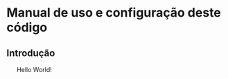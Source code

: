 # Manual de uso e configuração deste código

## Introdução

&nbsp;&nbsp;&nbsp;&nbsp;&nbsp;&nbsp;Hello World!
